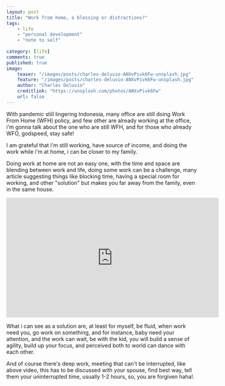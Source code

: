 ```yaml
---
layout: post
title: "Work from home, a blessing or distractions?"
tags: 
    - life
    - "personal development"
    - "note to self"
        
category: [life]
comments: true
published: true
image:
    teaser: "/images/posts/charles-deluvio-ANXvPivk6Fw-unsplash.jpg"
    feature: "/images/posts/charles-deluvio-ANXvPivk6Fw-unsplash.jpg"
    author: "Charles Deluvio"
    creditlink: "https://unsplash.com/photos/ANXvPivk6Fw"
    url: false
---
```


With pandemic still lingering Indonesia, many office are still doing Work From Home (WFH) policy, and few other are already working at the office, i'm gonna talk about the one who are still WFH, and for those who already WFO, godspeed, stay safe!

I am grateful that i'm still working, have source of income, and doing the work while i'm at home, i can be closer to my family.

<!--more-->

Doing work at home are not an easy one, with the time and space are blending between work and life, doing some work can be a challenge, many article suggesting things like blocking time, having a special room for working, and other "solution" but makes you far away from the family, even in the same house.

<iframe width="560" height="315" src="https://www.youtube.com/embed/PvjuVnKDUbw" frameborder="0" allow="accelerometer; autoplay; encrypted-media; gyroscope; picture-in-picture" allowfullscreen></iframe>

What i can see as a solution are, at least for myself, be fluid, when work need you, go work on something, and for instance, baby need your attention, and the work can wait, be with the kid, you will build a sense of agility, build up your focus, and perceived both to world can dance with each other.

And of course there's deep work, meeting that can't be interrupted, like above video, this has to be discussed with your spouse, find best way, tell them your uninterrupted time, usually 1-2 hours, so, you are forgiven haha!.